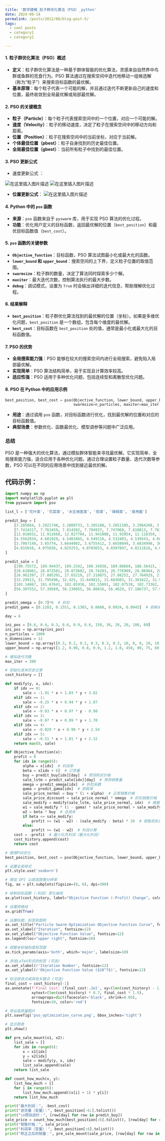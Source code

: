 ```yaml
---
title: '数学建模_粒子群优化算法（PSO）_python'
date: 2024-09-14
permalink: /posts/2012/08/blog-post-5/
tags:
  - cool posts
  - category1
  - category2

---
```


#### 1. **粒子群优化算法（PSO）概述**

- **定义**：粒子群优化算法是一种基于群体智能的优化算法，灵感来自自然界中鸟群或鱼群的觅食行为。PSO 算法通过在搜索空间中迭代地移动一组候选解（称为“粒子”）来搜索目标函数的最优解。
- **基本原理**：每个粒子代表一个可能的解，并且通过迭代不断更新自己的速度和位置，最终收敛到全局最优解或局部最优解。

#### 2. **PSO 的关键概念**

- **粒子（Particle）**：每个粒子代表搜索空间中的一个位置，对应一个可能的解。
- **速度（Velocity）**：粒子的移动速度，决定了粒子在搜索空间中的移动方向和距离。
- **位置（Position）**：粒子在搜索空间中的当前坐标，对应于当前解。
- **个体最佳位置（pbest）**：粒子自身找到的历史最佳位置。
- **全局最佳位置（gbest）**：当前所有粒子中找到的最佳位置。

#### 3. **PSO 更新公式**

- 速度更新公式  ：

![在这里插入图片描述](https://i-blog.csdnimg.cn/direct/de89a20f58e1401d8193acf3f4a86303.png)
![在这里插入图片描述](https://i-blog.csdnimg.cn/direct/c7e48b7f991c4902931d371fd074ed73.png)



- **位置更新公式**： 
![在这里插入图片描述](https://i-blog.csdnimg.cn/direct/e010555aadd54a7c94274bb8dc57ad0d.png)

#### 4. **Python 中的 `pso` 函数**

- **来源**：`pso` 函数来自于 `pyswarm` 库，用于实现 PSO 算法的优化过程。
- **功能**：优化用户定义的目标函数，返回最优解的位置（`best_position`）和最优目标函数值（`best_cost`）。

#### 5. **`pso` 函数的关键参数**

- **`Objective_function`**：目标函数，PSO 算法试图最小化或最大化的函数。
- **`lower_bound` 和 `upper_bound`**：搜索空间的上下界，定义粒子位置的取值范围。
- **`swarmsize`**：粒子群的数量，决定了算法同时探索多少个解。
- **`maxiter`**：最大迭代次数，控制算法执行的最大步数。
- **`debug`**：调试模式，设置为 `True` 时会输出详细的迭代信息，帮助理解优化过程。

#### 6. **结果解释**

- **`best_position`**：粒子群优化算法找到的最优解的位置（坐标）。如果是多维优化问题，`best_position` 是一个数组，包含每个维度的最优解。
- **`best_cost`**：目标函数在 `best_position` 处的值，通常是最小化或最大化的目标函数值。

#### 7. **PSO 的优势**

- **全局搜索能力强**：PSO 能够在较大的搜索空间内进行全局搜索，避免陷入局部最优解。
- **实现简单**：PSO 算法结构简单，易于实现且计算效率较高。
- **适应性强**：PSO 适用于多种优化问题，包括连续型和离散型优化问题。

#### 8. **PSO 在 Python 中的应用示例**

```python
best_position, best_cost = pso(Objective_function, lower_bound, upper_bound, 
                               swarmsize=n_particles, maxiter=max_iter, debug=True)
```

- **用途**：通过调用 `pso` 函数，对目标函数进行优化，找到最优解的位置和对应的目标函数值。
- **典型场景**：参数优化、函数最优化、模型调参等问题中广泛应用。

### 总结

PSO 是一种强大的优化算法，通过模拟群体智能来寻找最优解。它实现简单、全局搜索能力强，适合应用于各种优化问题。通过合理设置粒子数量、迭代次数等参数，PSO 可以在不同的应用场景中找到接近最优的解。


## 代码示例：
```python
import numpy as np
import matplotlib.pyplot as plt
from pyswarm import pso

list_l = ['花叶类', '花菜类', '水生根茎类', '茄类', '辣椒类', '食用菌']

predit_buy = [
    [3.285864, 3.2921748, 3.2889733, 3.285188, 3.2851105, 3.2964268, 3.2876368],
    [7.7414317, 7.763459, 7.814592, 7.794937, 7.747068, 7.810813, 7.7633805],
    [12.018651, 11.912668, 12.027704, 11.941088, 11.92054, 12.118359, 11.972251],
    [4.5562034, 4.601929, 4.5483465, 4.549116, 4.532483, 4.539543, 4.601603],
    [3.7067149, 3.65774, 3.6644902, 3.6755412, 3.6658049, 3.6834998, 36471841],
    [4.015016, 4.075036, 4.025253, 4.0783653, 4.0397897, 4.0211616, 4.0569587]
]

predit_sale = [
    [190.75572, 189.94437, 189.2342, 190.34938, 189.08669, 188.56415, 190.10588],
    [28.618061, 28.872581, 28.873682, 28.74203, 28.776909, 28.86964, 28.661997],
    [26.962397, 27.805391, 27.65219, 27.210875, 27.88252, 27.764929, 27.24346],
    [32.29913, 31.795496, 32.425, 31.649815, 31.683603, 31.381622, 31.967655],
    [102.14867, 101.67641, 102.01936, 102.55891, 102.07538, 102.73362, 102.2766],
    [56.307552, 57.39569, 58.130955, 56.80816, 56.4629, 57.186737, 57.953686]
]

predit_omega = [0.7]*6  # 折扣
predit_gama = [0.1283, 0.1551, 0.1365, 0.0668, 0.0924, 0.0945]  # 损耗率

day = 6

ini_pos = [0.6, 0.4, 0.3, 0.6, 0.9, 0.6, 150, 30, 20, 20, 100, 60]
ini_pos = np.array(ini_pos)
n_particles = 1000
n_dimensions = 12
lower_bound = np.array([0.3, 0.2, 0.2, 0.3, 0.3, 0.3, 10, 0, 0, 10, 10, 20])
upper_bound = np.array([1.2, 0.98, 0.8, 0.9, 1.2, 1.0, 450, 90, 75, 60, 300, 250])

# 增加迭代次数
max_iter = 300

# 初始化成本历史记录
cost_history = []

def modify(y, x, idx):
    if idx == 0:
        sale = -1.91 * x + 1.03 * y + 3.82
    elif idx == 1:
        sale = -0.25 * x + 0.94 * y + 1.07
    elif idx == 2:
        sale = -0.03 * x + 0.97 * y - 0.98
    elif idx == 3:
        sale = -0.07 * x + 0.99 * y + 1.70
    elif idx == 4:
        sale = -0.029 * x + 0.99 * y + 2.54
    elif idx == 5:
        sale = -0.51 * x + 1.01 * y + 2.32
    return max(0, sale)

def Objective_function(x):
    profit = 0
    for idx in range(6):
        alpha = x[idx]  # 利润率
        beta = x[idx + 6]  # 订货量
        buy = predit_buy[idx][day]  # 预测购买价格
        sale_lstm = predit_sale[idx][day]  # 预测销售量
        omega = predit_omega[idx]  # 折扣系数
        gama = predit_gama[idx]  # 损耗率
        sale_price_normal = buy * (1 + alpha)  # 正常销售价格
        sale_price_discount = sale_price_normal * omega  # 折扣销售价格
        sale_modify = modify(sale_lstm, sale_price_normal, idx)  # 根据价格调整后的销售量
        w1 = sale_modify * (1 - gama) * sale_price_normal + sale_modify * gama * sale_price_discount
        w2 = beta * buy  # 总成本
        if beta <= sale_modify:
            profit += (w1 - w2) - (sale_modify - beta) * 20  # 销售损失惩罚
        else:
            profit += (w1 - w2)  # 利润计算
    cost = -profit  # 最小化负利润（最大化利润）
    cost_history.append(cost)
    return cost

# 使用PSO优化
best_position, best_cost = pso(Objective_function, lower_bound, upper_bound, swarmsize=n_particles, maxiter=max_iter, debug=True)

# 设置全局样式
plt.style.use('seaborn')

# 增加 DPI 以提高图像分辨率
fig, ax = plt.subplots(figsize=(8, 6), dpi=300)

# 绘制目标函数（-利润）变化曲线
ax.plot(cost_history, label="Objective Function (-Profit) Change", color='b', linewidth=2)

# 设置网格线
ax.grid(True)

# 设置标题、标签和图例
ax.set_title("Particle Swarm Optimization Objective Function Curve", fontsize=14)
ax.set_xlabel("Iteration", fontsize=12)
ax.set_ylabel("Objective Function Value", fontsize=12)
ax.legend(loc="upper right", fontsize=10)

# 调整坐标轴刻度和范围
ax.tick_params(axis='both', which='major', labelsize=10)

# 添加LaTeX形式的标签 (可选)
ax.set_xlabel(r'Iteration Number', fontsize=12)
ax.set_ylabel(r'Objective Function Value ($10^7$)', fontsize=12)

# 标注收敛点或其他关键点 (可选)
final_cost = cost_history[-1]
ax.annotate(f'Final Cost: {final_cost:.2e}', xy=(len(cost_history) - 1, final_cost),
            xytext=(len(cost_history) * 0.7, final_cost * 1.5),
            arrowprops=dict(facecolor='black', shrink=0.05),
            fontsize=10, color='red')

# 导出高质量图片
plt.savefig('pso_optimization_curve.png', bbox_inches='tight')

# 显示图表
plt.show()

def pre_sale_mount(x1, x2):
    list_sale = []
    for idx in range(6):
        x = x1[idx]
        y = x2[idx]
        sale = modify(y, x, idx)
        list_sale.append(sale)
    return list_sale

def count_how_much(x, y):
    list_how_much = []
    for i in range(6):
        list_how_much.append((x[i] + 1) * y[i])
    return list_how_much

print("最大利润：", -best_cost)
print("进货量（变量）：", best_position[-6:].tolist())
print("\n预测进价：", [row[day] for row in predit_buy])
sale_price = count_how_much(best_position[:6].tolist(), [row[day] for row in predit_buy])
print("销售价格：", sale_price)
print("利润率（变量）：", best_position[:6].tolist())
print("修正之后的销量：", pre_sale_mount(sale_price, [row[day] for row in predit_sale]))
```